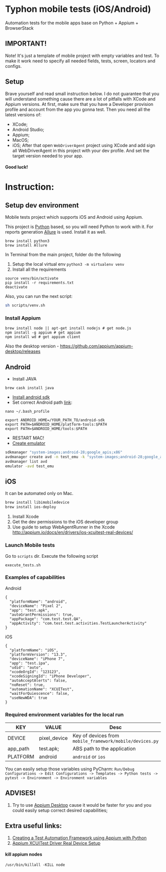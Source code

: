# Typhon mobile tests (iOS/Android)
Automation tests for the mobile apps base on Python + Appium + BrowserStack

## IMPORTANT!
Note! It's just a template of mobile project with empty variables and test. To make it work need to specify all needed fields, tests, screen, locators and configs. 

## Setup
Brave yourself and read small instruction below.
I do not guarantee that you will understand something cause there are a lot of pitfalls with XCode and Appium versions. At first, make sure that you have a Developer provision profile and account from the app you gonna test. Then you need all the latest versions of:
* XCode;
* Android Studio;
* Appium;
* MacOS;
* iOS;
After that open `WebDriverAgent` project using XCode and add sign all WebDriverAgent in this project with your dev profile. And set the target version needed to your app.

#### Good luck!

# Instruction:
## Setup dev environment

Mobile tests project which supports iOS and Android using Appium.

This project is [Python](https://www.python.org/) based, so you will need Python to work with it.
For reports generation [Allure](http://allure.qatools.ru/) is used. Install it as well.

```
brew install python3
brew install Allure
```

In Terminal from the main project, folder do the following
1. Setup the local virtual env `python3 -m virtualenv venv`
2. Install all the requirements
```
source venv/bin/activate
pip install -r requirements.txt
deactivate
```

Also, you can run the next script:
```bash
sh scripts/venv.sh
```

### Install Appium
```
brew install node || apt-get install nodejs # get node.js
npm install -g appium # get appium
npm install wd # get appium client
```
Also the desktop version - https://github.com/appium/appium-desktop/releases

## Android
* Install JAVA
```
brew cask install java
```
* [Install android sdk](https://developer.android.com/studio) 
* Set correct Android path [link](https://stackoverflow.com/questions/19986214/setting-android-home-enviromental-variable-on-mac-os-x):
```
nano ~/.bash_profile
```
```
export ANDROID_HOME=/YOUR_PATH_TO/android-sdk
export PATH=$ANDROID_HOME/platform-tools:$PATH
export PATH=$ANDROID_HOME/tools:$PATH
```
* RESTART MAC!
* [Create emulator](https://developer.android.com/studio/command-line/avdmanager)
```bash
sdkmanager "system-images;android-28;google_apis;x86"
avdmanager create avd -n test_emu -k "system-images;android-28;google_apis;x86" --device "pixel_xl"
avdmanager list avd
emulator -avd test_emu
```
## iOS
It can be automated only on Mac. 
``` bash
brew install libimobiledevice
brew install ios-deploy
```
1. Install Xcode
1. Get the dev permissions to the iOS developer group
1. Use guide to setup WebAgentRunner in the Xcode http://appium.io/docs/en/drivers/ios-xcuitest-real-devices/

### Launch Mobile tests 

Go to `scripts` dir. Execute the following script
```
execute_tests.sh
``` 

### Examples of capabilities
Android
```
{
  "platformName": "android",
  "deviceName": "Pixel 2",
  "app": "test.apk",
  "autoGrantPermissions": true,
  "appPackage": "com.test.test.QA",
  "appActivity": "com.test.test.activities.TestLauncherActivity"
}
```
iOS
```
{
  "platformName": "iOS",
  "platformVersion": "13.3",
  "deviceName": "iPhone 7",
  "app": "test.ipa",
  "udid": "auto",
  "xcodeOrgId": "123123",
  "xcodeSigningId": "iPhone Developer",
  "autoAcceptAlerts": false,
  "noReset": true,
  "automationName": "XCUITest",
  "waitForQuiescence": false,
  "useNewWDA": true
}
```
### Required environment variables for the local run
| KEY | VALUE | Desc |
|---|---|---|
|DEVICE|pixel_device| Key of devices from `mobile_framework/mobile/devices.py`|
|app_path|test.apk;| ABS path to the application|
|PLATFORM|android| `android` or `ios`|

You can easily setup those variables using PyCharm: `Run/Debug Configurations -> Edit Configurations -> Templates -> Python tests -> pytest -> Environment -> Environment variables`


## ADVISES!
1. Try to use [Appium Desktop](https://github.com/appium/appium-desktop/releases) cause it would be faster for you and you could easily setup correct desired capabilities;

## Extra useful links:
1. [Creating a Test Automation Framework using Appium with Python](https://qaboy.com/2018/06/27/automation-framework-using-appium-python/)
2. [Appium XCUITest Driver Real Device Setup](http://appium.io/docs/en/drivers/ios-xcuitest-real-devices/)


#### kill appium nodes
`````/usr/bin/killall -KILL node`````

